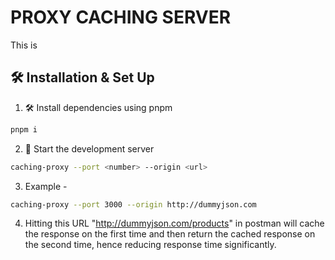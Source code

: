 # PROXY CACHING SERVER

This is 

## 🛠 Installation & Set Up

1. 🛠 Install dependencies using pnpm

```sh
pnpm i
```

2. 🚀 Start the development server

```sh
caching-proxy --port <number> --origin <url>
```

3. Example - 

```sh
caching-proxy --port 3000 --origin http://dummyjson.com
```

4. Hitting this URL "http://dummyjson.com/products" in postman will cache the response on the first time and then return the cached response on the second time, hence reducing response time significantly.
